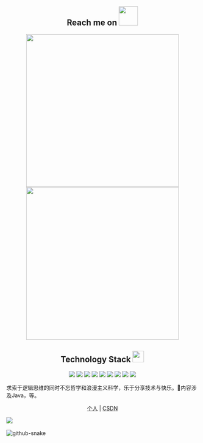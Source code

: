 
<h2 align="center">Reach me on <img src="https://media.giphy.com/media/mGcNjsfWAjY5AEZNw6/giphy.gif" width="50"></h2>
<p align="center">

</p>



<p align="center">


<!-- https://github.com/anuraghazra/github-readme-stats -->
  
<img align="center" width="400" src="https://github-readme-stats-one-liard-37.vercel.app/api?username=lmliheng&theme=neon&show_icons=true&hide_border=true&show=reviews&hide_title=true" />
<!-- https://github.com/DenverCoder1/github-readme-streak-stats -->
<img align="center" width="400" src="https://streak-stats.demolab.com?user=lmliheng&theme=neon&date_format=%5BY.%5Dn.j&hide_border=true" />

<p align="center">
<h2 align="center">Technology Stack <img src="https://media.giphy.com/media/WUlplcMpOCEmTGBtBW/giphy.gif" width="30"></h2>
<p align="center">
<img src="https://img.shields.io/badge/C-00599C?style=flat-square&logo=c&logoColor=white"/>
<img src="https://img.shields.io/badge/-java-E34A86?style=flat-square&logo=java"/>
<img src="https://img.shields.io/badge/-C++-00599C?style=flat-square&logo=c"/>
<img src="https://img.shields.io/badge/-JavaScript-black?style=flat-square&logo=javascript"/>
<img src="https://img.shields.io/badge/-Nodejs-blue?style=flat-square&logo=Node.js"/>
<img src="https://img.shields.io/badge/-Expressjs-red?style=flat-square&logo=Express.js"/>
<img src="https://img.shields.io/badge/-React-yellow?style=flat-square&logo=react"/>
<img src="https://img.shields.io/badge/-Redis-black?style=flat-square&logo=redis"/>
<img src="https://img.shields.io/badge/-GitHub-black?style=flat-square&logo=github"/>
</p>

求索于逻辑思维的同时不忘哲学和浪漫主义科学，乐于分享技术与快乐。🚡内容涉及Java，等。

<p align="center">
<a href="http://home.liheng.work/">个人</a> | <a href="https://blog.csdn.net/2302_81578551?spm=1011.2266.3001.5343">CSDN</a> 
</p>
  <div>
    <a href="http://home.liheng.work/">
      <img src="https://readme-typing-svg.demolab.com?font=Fira+Code&pause=1000&width=435&lines=console.log(%22Hello%2C%20World%22);努力进步每一天，阿恒加油版上线&center=true&size=27" />
    </a>
  </div>

  <!-- knock code pictures 敲代码的图片 -->
  <picture>
    <source media="(prefers-color-scheme: dark)" srcset="https://cdn.jsdelivr.net/gh/sun0225SUN/sun0225SUN/assets/images/coding.gif" />
    <source media="(prefers-color-scheme: light)" srcset="https://cdn.jsdelivr.net/gh/sun0225SUN/sun0225SUN/assets/images/developer.svg" height="225px" />
  </picture>

  <!-- for beauty 留个空行好看点 -->
  <div>&nbsp;</div>

  <!-- profile logo 个人资料徽标 -->
 

  <!-- Snake Code Contribution Map 贪吃蛇代码贡献图 -->
  <picture>
    <source media="(prefers-color-scheme: dark)" srcset="https://cdn.jsdelivr.net/gh/sun0225SUN/sun0225SUN/profile-snake-contrib/github-contribution-grid-snake-dark.svg" />
    <source media="(prefers-color-scheme: light)" srcset="https://cdn.jsdelivr.net/gh/sun0225SUN/sun0225SUN/profile-snake-contrib/github-contribution-grid-snake.svg" />
    <img alt="github-snake" src="https://cdn.jsdelivr.net/gh/sun0225SUN/sun0225SUN/profile-snake-contrib/github-contribution-grid-snake-dark.svg" />
  </picture>

</div>





